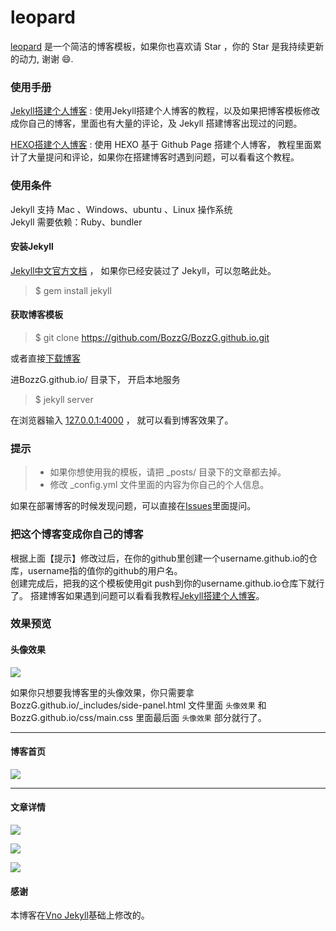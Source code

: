 # leopard

[leopard](http://baixin.io) 是一个简洁的博客模板，如果你也喜欢请 Star ，你的 Star 是我持续更新的动力, 谢谢 😄.

### 使用手册

[Jekyll搭建个人博客](http://baixin.io/2016/10/jekyll_tutorials1/)  :  使用Jekyll搭建个人博客的教程，以及如果把博客模板修改成你自己的博客，里面也有大量的评论，及 Jekyll 搭建博客出现过的问题。

[HEXO搭建个人博客](http://baixin.io/2015/08/HEXO%E6%90%AD%E5%BB%BA%E4%B8%AA%E4%BA%BA%E5%8D%9A%E5%AE%A2/) : 使用 HEXO 基于 Github Page 搭建个人博客， 教程里面累计了大量提问和评论，如果你在搭建博客时遇到问题，可以看看这个教程。 


### 使用条件

Jekyll 支持 Mac 、Windows、ubuntu 、Linux 操作系统                     
Jekyll 需要依赖：Ruby、bundler


#### 安装Jekyll

[Jekyll中文官方文档](http://jekyll.bootcss.com/) ， 如果你已经安装过了 Jekyll，可以忽略此处。

> $ gem install jekyll

#### 获取博客模板

> $ git clone https://github.com/BozzG/BozzG.github.io.git

或者直接[下载博客](https://github.com/BozzG/BozzG.github.io/archive/master.zip)   

进BozzG.github.io/ 目录下， 开启本地服务 

> $ jekyll server

在浏览器输入 [127.0.0.1:4000](127.0.0.1:4000) ， 就可以看到博客效果了。


### 提示

>* 如果你想使用我的模板，请把 _posts/ 目录下的文章都去掉。
>* 修改 _config.yml 文件里面的内容为你自己的个人信息。

如果在部署博客的时候发现问题，可以直接在[Issues](https://github.com/BozzG/BozzG.github.io/issues)里面提问。        


### 把这个博客变成你自己的博客

根据上面【提示】修改过后，在你的github里创建一个username.github.io的仓库，username指的值你的github的用户名。      
创建完成后，把我的这个模板使用git push到你的username.github.io仓库下就行了。
搭建博客如果遇到问题可以看看我教程[Jekyll搭建个人博客](http://baixin.io/2016/10/jekyll_tutorials1/)。


### 效果预览

#### 头像效果

![](/images/readme//icon.gif)

如果你只想要我博客里的头像效果，你只需要拿 BozzG.github.io/_includes/side-panel.html 文件里面 `头像效果` 和 BozzG.github.io/css/main.css 里面最后面 `头像效果` 部分就行了。


***

#### 博客首页   

![](/images/readme//img4.png)   

***  

#### 文章详情   



![](/images/readme//img3.png)


![](/images/readme//img2.png)


![](/images/readme//img1.png)


#### 感谢   

本博客在[Vno Jekyll](https://github.com/onevcat/vno-jekyll)基础上修改的。  